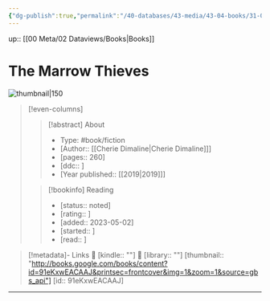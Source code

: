 ```yaml
---
{"dg-publish":true,"permalink":"/40-databases/43-media/43-04-books/31-00-backshelf/the-marrow-thieves/","created":"","updated":""}
---
```



up:: [[00 Meta/02 Dataviews/Books\|Books]]

# The Marrow Thieves

![thumbnail|150](http://books.google.com/books/content?id=91eKxwEACAAJ&printsec=frontcover&img=1&zoom=1&source=gbs_api)

> [!even-columns]
>
> > [!abstract] About
> >
> > - Type: #book/fiction
> > - [Author:: [[Cherie Dimaline\|Cherie Dimaline]]]
> > - [pages:: 260]
> > - [ddc:: ]
> > - [Year published:: [[2019\|2019]]]
>
> > [!bookinfo] Reading
> >
> > - [status:: noted]
> > - [rating:: ]
> > - [added:: 2023-05-02]
> > - [started:: ]
> > - [read:: ]

> [!metadata]- Links
> 🛒 [kindle:: ""]
> 🏫 [library:: ""] 
> [thumbnail:: "http://books.google.com/books/content?id=91eKxwEACAAJ&printsec=frontcover&img=1&zoom=1&source=gbs_api"] 
> [id:: 91eKxwEACAAJ]

***

